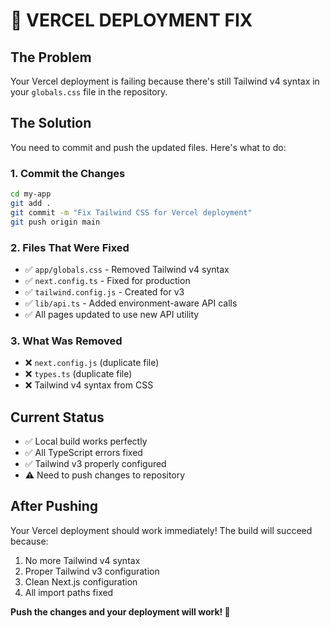 # 🚨 VERCEL DEPLOYMENT FIX

## The Problem
Your Vercel deployment is failing because there's still Tailwind v4 syntax in your `globals.css` file in the repository.

## The Solution
You need to commit and push the updated files. Here's what to do:

### 1. Commit the Changes
```bash
cd my-app
git add .
git commit -m "Fix Tailwind CSS for Vercel deployment"
git push origin main
```

### 2. Files That Were Fixed
- ✅ `app/globals.css` - Removed Tailwind v4 syntax
- ✅ `next.config.ts` - Fixed for production
- ✅ `tailwind.config.js` - Created for v3
- ✅ `lib/api.ts` - Added environment-aware API calls
- ✅ All pages updated to use new API utility

### 3. What Was Removed
- ❌ `next.config.js` (duplicate file)
- ❌ `types.ts` (duplicate file)
- ❌ Tailwind v4 syntax from CSS

## Current Status
- ✅ Local build works perfectly
- ✅ All TypeScript errors fixed
- ✅ Tailwind v3 properly configured
- ⚠️ Need to push changes to repository

## After Pushing
Your Vercel deployment should work immediately! The build will succeed because:
1. No more Tailwind v4 syntax
2. Proper Tailwind v3 configuration
3. Clean Next.js configuration
4. All import paths fixed

**Push the changes and your deployment will work! 🚀**
